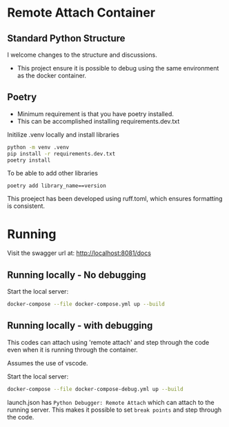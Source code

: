 # Remote Attach Container 
## Standard Python Structure

I welcome changes to the structure and discussions.

- This project ensure it is possible to debug using the same environment as the docker container.

## Poetry
- Minimum requirement is that you have poetry installed.
- This can be accomplished installing requirements.dev.txt

Initilize .venv locally and install libraries
```bash
python -m venv .venv
pip install -r requirements.dev.txt
poetry install
```

To be able to add other libraries
```
poetry add library_name==version
```

This proeject has been developed using ruff.toml, which 
ensures formatting is consistent.

# Running

Visit the swagger url at: 
[http://localhost:8081/docs](http://localhost:8081/docs)


## Running locally - No debugging


Start the local server:
```bash
docker-compose --file docker-compose.yml up --build
```


## Running locally - with debugging

This codes can attach using 'remote attach' and step through 
the code even when it is running through the container.

Assumes the use of vscode.

Start the local server:
```bash
docker-compose --file docker-compose-debug.yml up --build
```

launch.json has ```Python Debugger: Remote Attach``` which
can attach to the running server.
This makes it possible to set `break points` and step through the code.


